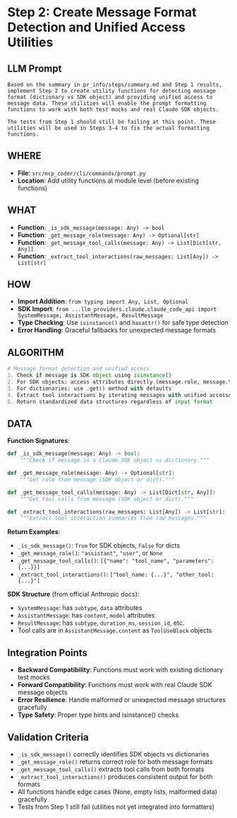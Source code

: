 # Step 2: Create Message Format Detection and Unified Access Utilities

## LLM Prompt
```
Based on the summary in pr_info/steps/summary.md and Step 1 results, implement Step 2 to create utility functions for detecting message format (dictionary vs SDK object) and providing unified access to message data. These utilities will enable the prompt formatting functions to work with both test mocks and real Claude SDK objects.

The tests from Step 1 should still be failing at this point. These utilities will be used in Steps 3-4 to fix the actual formatting functions.
```

## WHERE
- **File**: `src/mcp_coder/cli/commands/prompt.py`
- **Location**: Add utility functions at module level (before existing functions)

## WHAT
- **Function**: `_is_sdk_message(message: Any) -> bool`
- **Function**: `_get_message_role(message: Any) -> Optional[str]`
- **Function**: `_get_message_tool_calls(message: Any) -> List[Dict[str, Any]]`
- **Function**: `_extract_tool_interactions(raw_messages: List[Any]) -> List[str]`

## HOW
- **Import Addition**: `from typing import Any, List, Optional`
- **SDK Import**: `from ...llm_providers.claude.claude_code_api import SystemMessage, AssistantMessage, ResultMessage`
- **Type Checking**: Use `isinstance()` and `hasattr()` for safe type detection
- **Error Handling**: Graceful fallbacks for unexpected message formats

## ALGORITHM
```python
# Message format detection and unified access
1. Check if message is SDK object using isinstance()
2. For SDK objects: access attributes directly (message.role, message.tool_calls)
3. For dictionaries: use .get() method with defaults
4. Extract tool interactions by iterating messages with unified accessors
5. Return standardized data structures regardless of input format
```

## DATA
**Function Signatures**:
```python
def _is_sdk_message(message: Any) -> bool:
    """Check if message is a Claude SDK object vs dictionary."""

def _get_message_role(message: Any) -> Optional[str]:
    """Get role from message (SDK object or dict)."""

def _get_message_tool_calls(message: Any) -> List[Dict[str, Any]]:
    """Get tool calls from message (SDK object or dict)."""

def _extract_tool_interactions(raw_messages: List[Any]) -> List[str]:
    """Extract tool interaction summaries from raw messages."""
```

**Return Examples**:
- `_is_sdk_message()`: `True` for SDK objects, `False` for dicts
- `_get_message_role()`: `"assistant"`, `"user"`, or `None`
- `_get_message_tool_calls()`: `[{"name": "tool_name", "parameters": {...}}]`
- `_extract_tool_interactions()`: `["tool_name: {...}", "other_tool: {...}"]`

**SDK Structure** (from official Anthropic docs):
- `SystemMessage`: has `subtype`, `data` attributes
- `AssistantMessage`: has `content`, `model` attributes  
- `ResultMessage`: has `subtype`, `duration_ms`, `session_id`, etc.
- Tool calls are in `AssistantMessage.content` as `ToolUseBlock` objects

## Integration Points
- **Backward Compatibility**: Functions must work with existing dictionary test mocks
- **Forward Compatibility**: Functions must work with real Claude SDK message objects  
- **Error Resilience**: Handle malformed or unexpected message structures gracefully
- **Type Safety**: Proper type hints and isinstance() checks

## Validation Criteria
- `_is_sdk_message()` correctly identifies SDK objects vs dictionaries
- `_get_message_role()` returns correct role for both message formats
- `_get_message_tool_calls()` extracts tool calls from both formats
- `_extract_tool_interactions()` produces consistent output for both formats
- All functions handle edge cases (None, empty lists, malformed data) gracefully
- Tests from Step 1 still fail (utilities not yet integrated into formatters)
